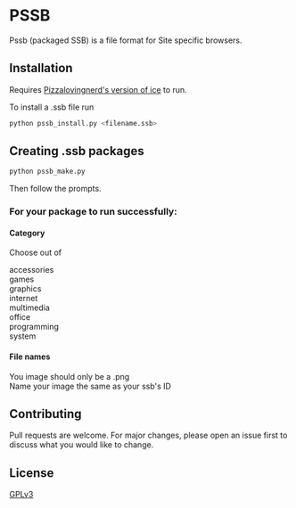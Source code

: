 # PSSB

Pssb (packaged SSB) is a file format for Site specific browsers.

## Installation

Requires [Pizzalovingnerd's version of ice](https://github.com/borderOS/ice/releases) to run.

To install a .ssb file run

```bash
python pssb_install.py <filename.ssb>
```

## Creating .ssb packages

```python
python pssb_make.py
```
Then follow the prompts.
### For your package to run successfully:

#### Category
Choose out of


accessories\
games\
graphics\
internet\
multimedia\
office\
programming\
system

#### File names

You image should only be a .png\
Name your image the same as your ssb's ID



## Contributing
Pull requests are welcome. For major changes, please open an issue first to discuss what you would like to change.


## License
[GPLv3](https://choosealicense.com/licenses/gpl-3.0/)
